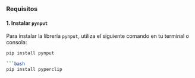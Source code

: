 ### Requisitos

#### 1. Instalar `pynput`

Para instalar la librería `pynput`, utiliza el siguiente comando en tu terminal o consola:

```bash
pip install pynput

```bash
pip install pyperclip
